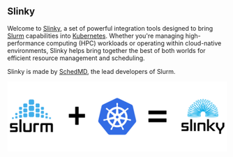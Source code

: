 ## Slinky

Welcome to [Slinky](https://slinky.ai), a set of powerful integration tools
designed to bring [Slurm](https://slurm.schedmd.com/documentation.html)
capabilities into [Kubernetes](https://kubernetes.io/). Whether you're managing
high-performance computing (HPC) workloads or operating within cloud-native
environments, Slinky helps bring together the best of both worlds for efficient
resource management and scheduling.

Slinky is made by [SchedMD](https://schedmd.com/), the lead developers of
Slurm.

<picture>
  <img alt="Kubernetes plus Slurm equals Slinky" src="slinky-equation.svg">
</picture>
